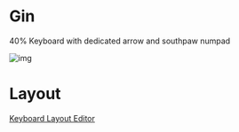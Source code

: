 # Gin
40% Keyboard with dedicated arrow and southpaw numpad

![img](https://i.imgur.com/lwtx5lO.png)

# Layout
[Keyboard Layout Editor](http://www.keyboard-layout-editor.com/#/gists/af5c1877bea1149b13089280d8261a3e)
